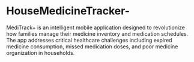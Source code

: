 # HouseMedicineTracker-
MediTrack+ is an intelligent mobile application designed to revolutionize how families manage their medicine inventory and medication schedules. The app addresses critical healthcare challenges including expired medicine consumption, missed medication doses, and poor medicine organization in households.

